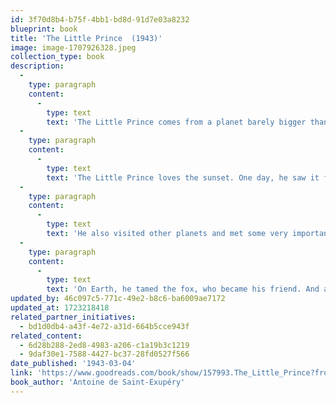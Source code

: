 ```yaml
---
id: 3f70d8b4-b75f-4bb1-bd8d-91d7e03a8232
blueprint: book
title: 'The Little Prince  (1943)'
image: image-1707926328.jpeg
collection_type: book
description:
  -
    type: paragraph
    content:
      -
        type: text
        text: 'The Little Prince comes from a planet barely bigger than he is, on which there are baobabs and a very precious flower, a rose, which is doing its coquette and for which he feels responsible. '
  -
    type: paragraph
    content:
      -
        type: text
        text: 'The Little Prince loves the sunset. One day, he saw it forty-four times! '
  -
    type: paragraph
    content:
      -
        type: text
        text: 'He also visited other planets and met some very important people, but they didn’t know how to answer his questions. '
  -
    type: paragraph
    content:
      -
        type: text
        text: 'On Earth, he tamed the fox, who became his friend. And above all, he met the aviator, stranded in the Sahara desert. Then he asked him, “Please… draw me a sheep!”'
updated_by: 46c097c5-771c-49e2-b8c6-ba6009ae7172
updated_at: 1723218418
related_partner_initiatives:
  - bd1d0db4-a43f-4e72-a31d-664b5cce943f
related_content:
  - 6d28b288-2ed8-4983-a206-c1a19b3c1219
  - 9daf30e1-7588-4427-bc37-28fd0527f566
date_published: '1943-03-04'
link: 'https://www.goodreads.com/book/show/157993.The_Little_Prince?from_search=true&from_srp=true&qid=EkFkzxlnxS&rank=1'
book_author: 'Antoine de Saint-Exupéry'
---
```


